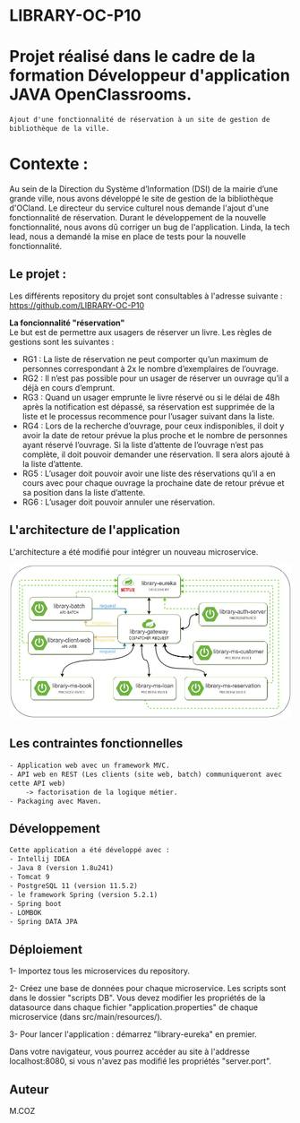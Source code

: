 # LIBRARY-OC-P10

# Projet réalisé dans le cadre de la formation Développeur d'application JAVA OpenClassrooms.

	Ajout d'une fonctionnalité de réservation à un site de gestion de bibliothèque de la ville.

# Contexte :

Au sein de la Direction du Système d’Information (DSI) de la mairie d’une grande ville, nous avons développé le site
de gestion de la bibliothèque d'OCland.
Le directeur du service culturel nous demande l'ajout d'une fonctionnalité de réservation.
Durant le développement de la nouvelle fonctionnalité, nous avons dû corriger un bug de l'application.
Linda, la tech lead, nous a demandé la mise en place de tests pour la nouvelle fonctionnalité.


## Le projet :

Les différents repository du projet sont consultables à l'adresse suivante : https://github.com/LIBRARY-OC-P10

**La foncionnalité "réservation"**<br/>
Le but est de permettre aux usagers de réserver un livre.
Les règles de gestions sont les suivantes :

* RG1 : La liste de réservation ne peut comporter qu’un maximum de personnes correspondant à 2x le nombre d’exemplaires de l’ouvrage.
* RG2 : Il n’est pas possible pour un usager de réserver un ouvrage qu’il a déjà en cours d’emprunt.
* RG3 : Quand un usager emprunte le livre réservé ou si le délai de 48h après la notification est dépassé, sa réservation est supprimée de la liste et le processus recommence pour l’usager suivant dans la liste.
* RG4 : Lors de la recherche d’ouvrage, pour ceux indisponibles, il doit y avoir la date de retour prévue la plus proche et le nombre de personnes ayant réservé l’ouvrage. Si la liste d’attente de l’ouvrage n’est pas complète, il doit pouvoir demander une réservation. Il sera alors ajouté à la liste d’attente.
* RG5 : L’usager doit pouvoir avoir une liste des réservations qu’il a en cours avec pour chaque ouvrage la prochaine date de retour prévue et sa position dans la liste d’attente.
* RG6 : L’usager doit pouvoir annuler une réservation.


	
## L'architecture de l'application
L'architecture a été modifié pour intégrer un nouveau microservice.

![architecture diagram](Architecture-P10-Diagram.jpg)

	
## Les contraintes fonctionnelles

	- Application web avec un framework MVC.
	- API web en REST (Les clients (site web, batch) communiqueront avec cette API web) 
		-> factorisation de la logique métier.
	- Packaging avec Maven.
	
## Développement

	Cette application a été développé avec :
	- Intellij IDEA
	- Java 8 (version 1.8u241)
	- Tomcat 9
	- PostgreSQL 11 (version 11.5.2)
	- le framework Spring (version 5.2.1)
	- Spring boot
	- LOMBOK
	- Spring DATA JPA
	
## Déploiement

1- Importez tous les microservices du repository.

2- Créez une base de données pour chaque microservice. Les scripts sont dans le dossier "scripts DB".
Vous devez modifier les propriétés de la datasource dans chaque fichier "application.properties" de chaque
microservice (dans src/main/resources/).

3- Pour lancer l'application : démarrez "library-eureka" en premier.

Dans votre navigateur, vous pourrez accéder au site à l'addresse localhost:8080, si vous n'avez pas modifié
les propriétés "server.port".


## Auteur

M.COZ